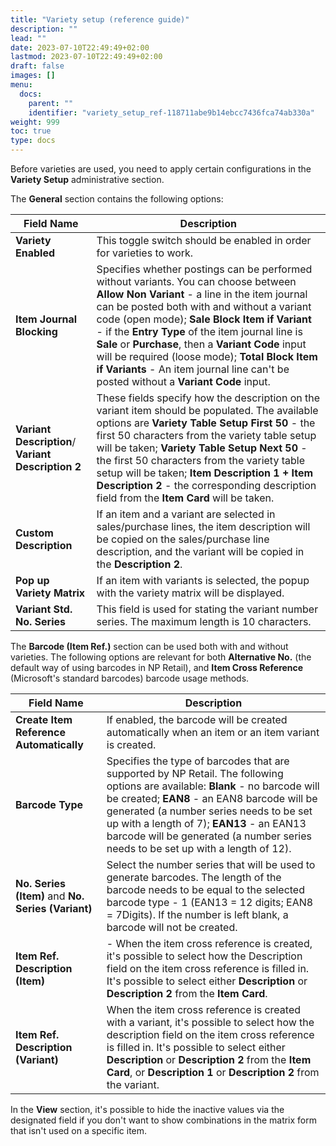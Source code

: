 ```yaml
---
title: "Variety setup (reference guide)"
description: ""
lead: ""
date: 2023-07-10T22:49:49+02:00
lastmod: 2023-07-10T22:49:49+02:00
draft: false
images: []
menu:
  docs:
    parent: ""
    identifier: "variety_setup_ref-118711abe9b14ebcc7436fca74ab330a"
weight: 999
toc: true
type: docs
---
```


Before varieties are used, you need to apply certain configurations in the **Variety Setup** administrative section.

The **General** section contains the following options:

| Field Name      | Description |
| ----------- | ----------- |
| **Variety Enabled**       | This toggle switch should be enabled in order for varieties to work.     |
| **Item Journal Blocking**   | Specifies whether postings can be performed without variants. You can choose between **Allow Non Variant** - a line in the item journal can be posted both with and without a variant code (open mode); **Sale Block Item if Variant** - if the **Entry Type** of the item journal line is **Sale** or **Purchase**, then a **Variant Code** input will be required (loose mode); **Total Block Item if Variants** - An item journal line can't be posted without a **Variant Code** input.      |
| **Variant Description**/ **Variant Description 2**  |  These fields specify how the description on the variant item should be populated. The available options are **Variety Table Setup First 50** - the first 50 characters from the variety table setup will be taken; **Variety Table Setup Next 50** - the first 50 characters from the variety table setup will be taken; **Item Description 1 + Item Description 2** - the corresponding description field from the **Item Card** will be taken.   |
| **Custom Description** | If an item and a variant are selected in sales/purchase lines, the item description will be copied on the sales/purchase line description, and the variant will be copied in the **Description 2**.  |
|  **Pop up Variety Matrix**  | If an item with variants is selected, the popup with the variety matrix will be displayed.  |
|  **Variant Std. No. Series**  | This field is used for stating the variant number series. The maximum length is 10 characters.  |

The **Barcode (Item Ref.)** section can be used both with and without varieties. The following options are relevant for both **Alternative No.** (the default way of using barcodes in NP Retail), and **Item Cross Reference** (Microsoft's standard barcodes) barcode usage methods.

| Field Name      | Description |
| ----------- | ----------- |
| **Create Item Reference Automatically**       | If enabled, the barcode will be created automatically when an item or an item variant is created.      |
| **Barcode Type**   | Specifies the type of barcodes that are supported by NP Retail. The following options are available: **Blank** - no barcode will be created; **EAN8** - an EAN8 barcode will be generated (a number series needs to be set up with a length of 7); **EAN13** - an EAN13 barcode will be generated (a number series needs to be set up with a length of 12).     |
| **No. Series (Item)** and **No. Series (Variant)**  | Select the number series that will be used to generate barcodes. The length of the barcode needs to be equal to the selected barcode type - 1 (EAN13 = 12 digits; EAN8 = 7Digits). If the number is left blank, a barcode will not be created.   |
| **Item Ref. Description (Item)** | -  When the item cross reference is created, it's possible to select how the Description field on the item cross reference is filled in. It's possible to select either **Description** or **Description 2** from the **Item Card**.  |
|  **Item Ref. Description (Variant)**   | When the item cross reference is created with a variant, it's possible to select how the description field on the item cross reference is filled in. It's possible to select either **Description** or **Description 2** from the **Item Card**, or **Description 1** or **Description 2** from the variant.  |

In the **View** section, it's possible to hide the inactive values via the designated field if you don't want to show combinations in the matrix form that isn't used on a specific item.
